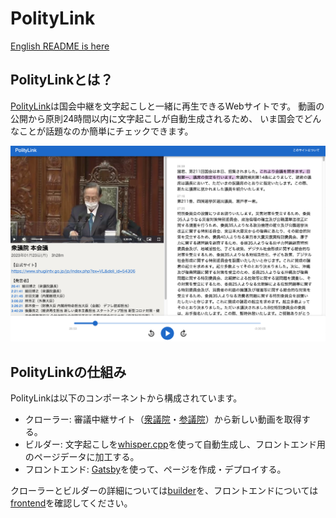# PolityLink

[English README is here](./README_en.md)

## PolityLinkとは？

[PolityLink](https://politylink.jp/)は国会中継を文字起こしと一緒に再生できるWebサイトです。
動画の公開から原則24時間以内に文字起こしが自動生成されるため、
いま国会でどんなことが話題なのか簡単にチェックできます。

![screenshot](images/screenshot.png)

## PolityLinkの仕組み

PolityLinkは以下のコンポーネントから構成されています。

- クローラー: 審議中継サイト（[衆議院](https://www.shugiintv.go.jp/index.php)・[参議院](https://www.webtv.sangiin.go.jp/webtv/index.php)）から新しい動画を取得する。
- ビルダー: 文字起こしを[whisper.cpp](https://github.com/ggerganov/whisper.cpp)を使って自動生成し、フロントエンド用のページデータに加工する。
- フロントエンド: [Gatsby](https://www.gatsbyjs.com/)を使って、ページを作成・デプロイする。

クローラーとビルダーの詳細については[builder](./builder)を、フロントエンドについては[frontend](./frontend)を確認してください。